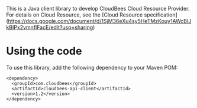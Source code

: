 This is a Java client library to develop CloudBees Cloud Resource Provider. For details on Cloud Resource, see the [Cloud Resource specification] (https://docs.google.com/document/d/1SjM36eXu4sy5HeTMzKouy1AWcBlJkBIPx2vmnflFacE/edit?usp=sharing)

Using the code
==============
To use this library, add the following dependency to your Maven POM:

    <dependency>
      <groupId>com.cloudbees</groupId>
      <artifactId>cloudbees-api-client</artifactId>
      <version>1.2</version>
    </dependency>


